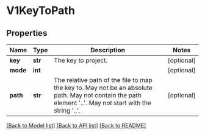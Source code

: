 # V1KeyToPath

## Properties
Name | Type | Description | Notes
------------ | ------------- | ------------- | -------------
**key** | **str** | The key to project. | [optional] 
**mode** | **int** |  | [optional] 
**path** | **str** | The relative path of the file to map the key to. May not be an absolute path. May not contain the path element &#39;..&#39;. May not start with the string &#39;..&#39;. | [optional] 

[[Back to Model list]](../README.md#documentation-for-models) [[Back to API list]](../README.md#documentation-for-api-endpoints) [[Back to README]](../README.md)



